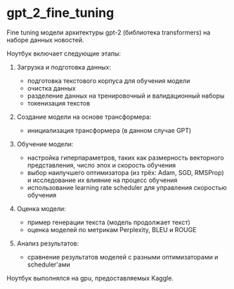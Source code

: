 # gpt_2_fine_tuning
Fine tuning модели архитектуры gpt-2 (библиотека transformers) на наборе данных новостей.

Ноутбук включает следующие этапы:
1.	Загрузка и подготовка данных:
    * подготовка текстового корпуса для обучения модели
    * очистка данных
    * разделение данных на тренировочный и валидационный наборы
    * токенизация текстов

2.  Создание модели на основе трансформера:
    * инициализация трансформера (в данном случае GPT)

3.	Обучение модели:
    * настройка гиперпараметров, таких как размерность векторного представления, число эпох и скорость обучения
    * выбор наилучшего оптимизатора (из трёх: Adam, SGD, RMSProp) и исследование их влияние на процесс обучения
    * использование learning rate scheduler для управления скоростью обучения

4.	Оценка модели:
    * пример генерации текста (модель продолжает текст)
    * оценка моделей по метрикам Perplexity, BLEU и ROUGE

6.	Анализ результатов:
    * сравнение результатов моделей с разными оптимизаторами и scheduler'ами


Ноутбук выполнялся на gpu, предоставляемых Kaggle.
